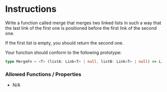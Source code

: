 # Instructions

Write a function called merge that merges two linked lists in such a way that the last link of the first one is
positioned before the first link of the second one.

If the first list is empty, you should return the second one.

Your function should conform to the following prototype:

```typescript
type MergeFn = <T> (listA: Link<T> | null, listB: Link<T> | null) => Link<T> | null
```

### Allowed Functions / Properties

- N/A
